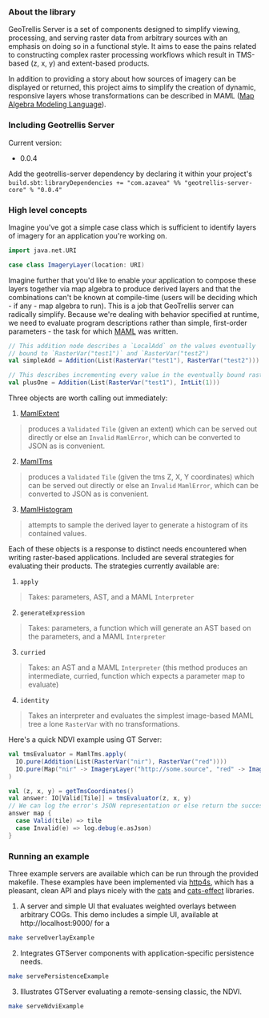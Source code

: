 ### About the library

GeoTrellis Server is a set of components designed to simplify
viewing, processing, and serving raster data from arbitrary sources
with an emphasis on doing so in a functional style. It aims to ease
the pains related to constructing complex raster processing workflows
which result in TMS-based (z, x, y) and extent-based products.

In addition to providing a story about how sources of imagery can be displayed
or returned, this project aims to simplify the creation of dynamic,
responsive layers whose transformations can be described in MAML
([Map Algebra Modeling Language](https://github.com/geotrellis/maml/)).


### Including Geotrellis Server

Current version:
 - 0.0.4

Add the geotrellis-server dependency by declaring it within your
project's `build.sbt`:
`libraryDependencies += "com.azavea" %% "geotrellis-server-core" % "0.0.4"`


### High level concepts

Imagine you've got a simple case class which is sufficient to identify
layers of imagery for an application you're working on. 

```scala
import java.net.URI

case class ImageryLayer(location: URI)
```

Imagine further that you'd like to enable your application to compose these
layers together via map algebra to produce derived layers and that the
combinations can't be known at compile-time (users will be deciding
which - if any - map algebra to run). This is a job that GeoTrellis
server can radically simplify. Because we're dealing with behavior
specified at runtime, we need to evaluate program descriptions rather
than simple, first-order parameters - the task for which
[MAML](https://github.com/geotrellis/maml/) was written.

```scala
// This addition node describes a `LocalAdd` on the values eventually
// bound to `RasterVar("test1")` and `RasterVar("test2")
val simpleAdd = Addition(List(RasterVar("test1"), RasterVar("test2")))

// This describes incrementing every value in the eventually bound raster by 1
val plusOne = Addition(List(RasterVar("test1"), IntLit(1)))
```

Three objects are worth calling out immediately:
1. [MamlExtent](core/src/main/scala/geotrellis/server/core/MamlExtent.scala)
> produces a `Validated` `Tile` (given an extent) which can be served out
> directly or else an `Invalid` `MamlError`, which can be converted to
> JSON as is convenient.
2. [MamlTms](core/src/main/scala/geotrellis/server/core/MamlTms.scala)
> produces a `Validated` `Tile` (given the tms Z, X, Y
> coordinates) which can be served out directly or else an `Invalid`
> `MamlError`, which can be converted to JSON as is convenient.
3. [MamlHistogram](core/src/main/scala/geotrellis/server/core/MamlHistogram.scala)
> attempts to sample the derived layer to generate a histogram of its
> contained values.

Each of these objects is a response to distinct needs encountered when
writing raster-based applications. Included are  several strategies for
evaluating their products. The strategies currently available are:
1. `apply`
> Takes: parameters, AST, and a MAML `Interpreter`
2. `generateExpression`
> Takes: parameters, a function which will generate an AST based on the
> parameters, and a MAML `Interpreter`
3. `curried`
> Takes: an AST and a MAML `Interpreter` (this method produces an
> intermediate, curried, function which expects a parameter map to
> evaluate)
4. `identity`
> Takes an interpreter and evaluates the simplest image-based MAML tree
> a lone `RasterVar` with no transformations.

Here's a quick NDVI example using GT Server:
```scala
val tmsEvaluator = MamlTms.apply(
  IO.pure(Addition(List(RasterVar("nir"), RasterVar("red"))))
  IO.pure(Map("nir" -> ImageryLayer("http://some.source", "red" -> ImageryLayer("http://some.other.source"))))
)

val (z, x, y) = getTmsCoordinates()
val answer: IO[Valid[Tile]] = tmsEvaluator(z, x, y)
// We can log the error's JSON representation or else return the successful result
answer map {
  case Valid(tile) => tile
  case Invalid(e) => log.debug(e.asJson)
}
```


### Running an example

Three example servers are available which can be run through the provided
makefile. These examples have been implemented via [http4s](https://http4s.org/),
which has a pleasant, clean API and plays nicely with the
[cats](https://typelevel.org/cats/) and [cats-effect](https://typelevel.org/cats-effect/)
libraries.

1. A server and simple UI that evaluates weighted overlays between
arbitrary COGs. This demo includes a simple UI, available at http://localhost:9000/ for a
```bash
make serveOverlayExample
```

2. Integrates GTServer components with application-specific persistence needs.
```bash
make servePersistenceExample
```

3. Illustrates GTServer evaluating a remote-sensing classic, the NDVI.
```bash
make serveNdviExample
```

